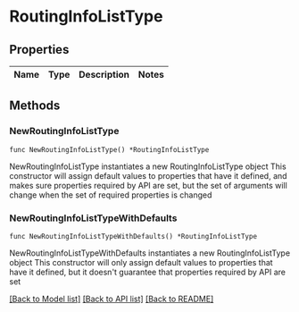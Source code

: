# RoutingInfoListType

## Properties

Name | Type | Description | Notes
------------ | ------------- | ------------- | -------------

## Methods

### NewRoutingInfoListType

`func NewRoutingInfoListType() *RoutingInfoListType`

NewRoutingInfoListType instantiates a new RoutingInfoListType object
This constructor will assign default values to properties that have it defined,
and makes sure properties required by API are set, but the set of arguments
will change when the set of required properties is changed

### NewRoutingInfoListTypeWithDefaults

`func NewRoutingInfoListTypeWithDefaults() *RoutingInfoListType`

NewRoutingInfoListTypeWithDefaults instantiates a new RoutingInfoListType object
This constructor will only assign default values to properties that have it defined,
but it doesn't guarantee that properties required by API are set


[[Back to Model list]](../README.md#documentation-for-models) [[Back to API list]](../README.md#documentation-for-api-endpoints) [[Back to README]](../README.md)


